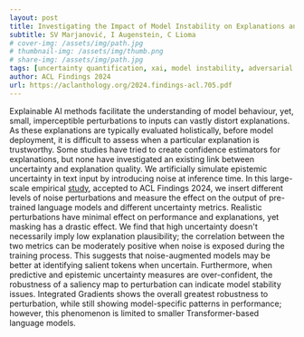 ```yaml
---
layout: post
title: Investigating the Impact of Model Instability on Explanations and Uncertainty.
subtitle: SV Marjanović, I Augenstein, C Lioma
# cover-img: /assets/img/path.jpg
# thumbnail-img: /assets/img/thumb.png
# share-img: /assets/img/path.jpg
tags: [uncertainty quantification, xai, model instability, adversarial perturbation]
author: ACL Findings 2024
url: https://aclanthology.org/2024.findings-acl.705.pdf
---
```


Explainable AI methods facilitate the understanding of model behaviour, yet, small, imperceptible perturbations to inputs can vastly distort explanations. As these explanations are typically evaluated holistically, before model deployment, it is difficult to assess when a particular explanation is trustworthy. Some studies have tried to create confidence estimators for explanations, but none have investigated an existing link between uncertainty and explanation quality. We artificially simulate epistemic uncertainty in text input by introducing noise at inference time. In this large-scale empirical [study](https://arxiv.org/abs/2402.13006), accepted to ACL Findings 2024, we insert different levels of noise perturbations and measure the effect on the output of pre-trained language models and different uncertainty metrics. Realistic perturbations have minimal effect on performance and explanations, yet masking has a drastic effect. We find that high uncertainty doesn't necessarily imply low explanation plausibility; the correlation between the two metrics can be moderately positive when noise is exposed during the training process. This suggests that noise-augmented models may be better at identifying salient tokens when uncertain. Furthermore, when predictive and epistemic uncertainty measures are over-confident, the robustness of a saliency map to perturbation can indicate model stability issues. Integrated Gradients shows the overall greatest robustness to perturbation, while still showing model-specific patterns in performance; however, this phenomenon is limited to smaller Transformer-based language models.